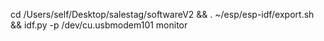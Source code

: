 cd /Users/self/Desktop/salestag/softwareV2 && . ~/esp/esp-idf/export.sh && idf.py -p /dev/cu.usbmodem101 monitor